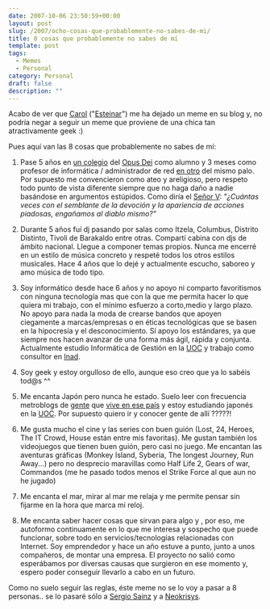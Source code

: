 ```yaml
---
date: 2007-10-06 23:50:59+00:00
layout: post
slug: /2007/ocho-cosas-que-probablemente-no-sabes-de-mi/
title: 8 cosas que probablemente no sabes de mí
template: post
tags:
  - Memes
  - Personal
category: Personal
draft: false
description: ""
---
```


Acabo de ver que [Carol](http://esteinar.wordpress.com/) ("[Esteinar](http://esteinar.wordpress.com/2007/09/01/significado-de-stinr/)") me ha dejado un meme en su blog y, no podría negar a seguir un meme que proviene de una chica tan atractivamente geek :)

Pues aquí van las 8 cosas que probablemente no sabes de mí:



	
  1. Pase 5 años en [un colegio](http://www.gaztelueta.com) del [Opus Dei](http://www.opusdei.es/) como alumno y 3 meses como profesor de informática / administrador de red [en otro](http://www.munabe.com) del mismo palo. Por supuesto me convencieron como ateo y areligioso, pero respeto todo punto de vista diferente siempre que no haga daño a nadie basándose en argumentos estúpidos.
Como diría el [Señor V](http://es.wikipedia.org/wiki/V_de_Vendetta): _"¿Cuántas veces con el semblante de la devoción y la apariencia de acciones piadosas, engañamos al diablo mismo?"_

	
  2. Durante 5 años fuí dj pasando por salas como Itzela, Columbus, Distrito Distinto, Tivoli de Barakaldo entre otras. Compartí cabina con djs de ámbito nacional. Llegue a componer temas propios. Nunca me encerré en un estilo de música concreto y respeté todos los otros estilos musicales.
Hace 4 años que lo dejé y actualmente escucho, saboreo y amo música de todo tipo.

	
  3. Soy informático desde hace 6 años y no apoyo ni comparto favoritismos con ninguna tecnología mas que con la que me permita hacer lo que quiera mi trabajo, con el mínimo esfuerzo a corto,medio y largo plazo. No apoyo para nada la moda de crearse bandos que apoyen ciegamente a marcas/empresas o en éticas tecnológicas que se basen en la hipocresía y el desconocimiento. Sí apoyo los estándares, ya que siempre nos hacen avanzar de una forma más ágil, rápida y conjunta. Actualmente estudio Informática de Gestión en la [UOC](http://www.uoc.edu) y trabajo como consultor en [Inad](http://www.inad.es).

	
  4. Soy geek y estoy orgulloso de ello, aunque eso creo que ya lo sabéis tod@s ^^

	
  5. Me encanta Japón pero nunca he estado. Suelo leer con frecuencia metroblogs de [gente](http://www.kirainet.com) que [vive en ese país](http://www.ajapon.com/) y estoy estudiando japonés en la [UOC](http://www.uoc.edu).  Por supuesto quiero ir y conocer gente de allí ?????!

	
  6. Me gusta mucho el cine y las series con buen guión (Lost, 24, Heroes, The IT Crowd, House están entre mis favoritas). Me gustan también los videojuegos que tienen buen guión, pero casi no juego. Me encantan las aventuras gráficas (Monkey Island, Syberia, The longest Journey, Run Away...) pero no desprecio maravillas como Half Life 2, Gears of war, Commandos (me he pasado todos menos el Strike Force al que aun no he jugado)

	
  7. Me encanta el mar, mirar al mar me relaja y me permite pensar sin fijarme en la hora que marca mi reloj.

	
  8. Me encanta saber hacer cosas que sirvan para algo y , por eso, me autoformo continuamente en lo que me interesa y sospecho que puede funcionar, sobre todo en servicios/tecnologías relacionadas con Internet. Soy emprendedor y hace un año estuve a punto, junto a unos compañeros, de montar una empresa. El proyecto no salió como esperábamos por diversas causas que surgieron en ese momento y, espero poder conseguir llevarlo a cabo en un futuro.


Como no suelo seguir las reglas, éste meme no se lo voy a pasar a 8 personas.. se lo pasaré sólo a [Sergio Sainz](http://www.sergiosainz.com) y a [Neokrisys](http://www.neokrisys.com).
